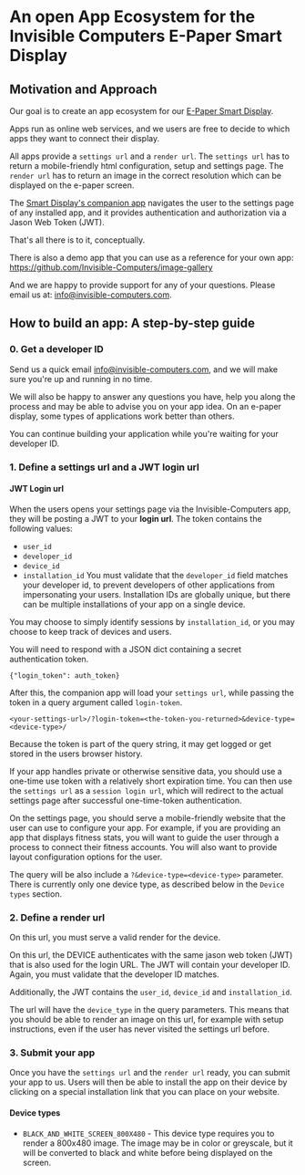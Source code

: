 # An open App Ecosystem for the Invisible Computers E-Paper Smart Display

## Motivation and Approach

Our goal is to create an app ecosystem for our [E-Paper Smart Display](https://shop.invisible-computers.com/products/invisible-calendar).

Apps run as online web services, and we users are free to decide to which apps they want to connect their display.


All apps provide a `settings url` and a `render url`. The `settings url` has to return a mobile-friendly 
html configuration, setup and settings page. The `render url` has to return an image in the correct resolution
which can be displayed on the e-paper screen.

The [Smart Display's companion app](https://www.invisible-computers.com/invisible-calendar/manual.html) navigates the user
to the settings page of any installed app, and it provides authentication and authorization via a Jason Web Token (JWT).

That's all there is to it, conceptually.

There is also a demo app that you can use as a reference for your own app: https://github.com/Invisible-Computers/image-gallery

And we are happy to provide support for any of your questions. Please email us at: info@invisible-computers.com.

## How to build an app: A step-by-step guide

### 0. Get a developer ID

Send us a quick email info@invisible-computers.com, and we will make sure you're up and running in no time.

We will also be happy to answer any questions you have, help you along the process and may be able to advise you on your app idea. 
On an e-paper display, some types of applications work better than others. 

You can continue building your application while you're waiting for your developer ID.


### 1. Define a settings url and a JWT login url

#### JWT Login url

When the users opens your settings page via the Invisible-Computers app, they will be posting a JWT to your **login url**.
The token contains the following values:
* `user_id`
* `developer_id`
* `device_id`
* `installation_id`
You must validate that the `developer_id` field matches your developer id, to prevent developers of other
applications from impersonating your users. 
Installation IDs are globally unique, but there can be multiple installations of your app on a single device.

You may choose to simply identify sessions by `installation_id`, or you may choose to keep track of devices and users.

You will need to respond with a JSON dict containing a secret authentication token. 

```{"login_token": auth_token}```


After this, the companion app will load your `settings url`, while passing the token in a query argument called `login-token`.

```<your-settings-url>/?login-token=<the-token-you-returned>&device-type=<device-type>/```

Because the token is part of the query string, it may get logged or get stored in the users browser history.

If your app handles private or otherwise sensitive data, you should use a one-time use token with a relatively 
short expiration time. You can then use the `settings url` as a `session login url`, 
which will redirect to the actual settings page after successful one-time-token authentication.

On the settings page, you should serve a mobile-friendly website that the user can use to configure your app.
For example, if you are providing an app that displays fitness stats, you will want to guide the user through a process
to connect their fitness accounts. You will also want to provide layout configuration options for the user. 

The query will be also include a  `?&device-type=<device-type>` parameter. There is currently only
one device type, as described below in the `Device types` section.

### 2. Define a render url

On this url, you must serve a valid render for the device. 

On this url, the DEVICE authenticates with the same jason web token (JWT) that is also used for the login URL.
The JWT will contain your developer ID. Again, you must validate that the developer ID matches.

Additionally, the JWT  contains the `user_id`, `device_id` and `installation_id`.


The url will have the `device_type` in the query parameters. 
This means that you should be able to render an image on this url, for example
with setup instructions, even if the user has never visited the settings url before. 

### 3. Submit your app

Once you have the `settings url` and the `render url` ready, you can submit your app to us.
Users will then be able to install the app on their device by clicking on a
special installation link that you can place on your website. 




#### Device types


* `BLACK_AND_WHITE_SCREEN_800X480` - This device type requires you to render a 800x480 image. The image may be in color or greyscale, but it will be converted to black and white before being displayed on the screen.


